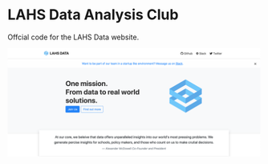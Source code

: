 # LAHS Data Analysis Club
Offcial code for the LAHS Data website.

<img src="./images/ScreenShot.png">
